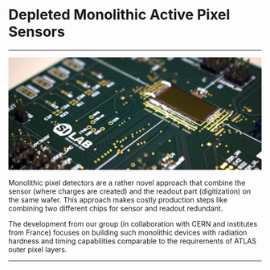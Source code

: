 # Depleted Monolithic Active Pixel Sensors

***

![TJ_Monopix1 pixel detector](/imgs/tjmonopix1.jpg)

Monolithic pixel detectors are a rather novel approach that combine the sensor (where charges are created) and the readout part (digitization) on the same wafer.
This approach makes costly production steps like combining two different chips for sensor and readout redundant.

The development from our group (in collaboration with CERN and institutes from France) focuses on building such monolithic devices with radiation hardness and timing capabilities comparable to the requirements of ATLAS outer pixel layers.

***


